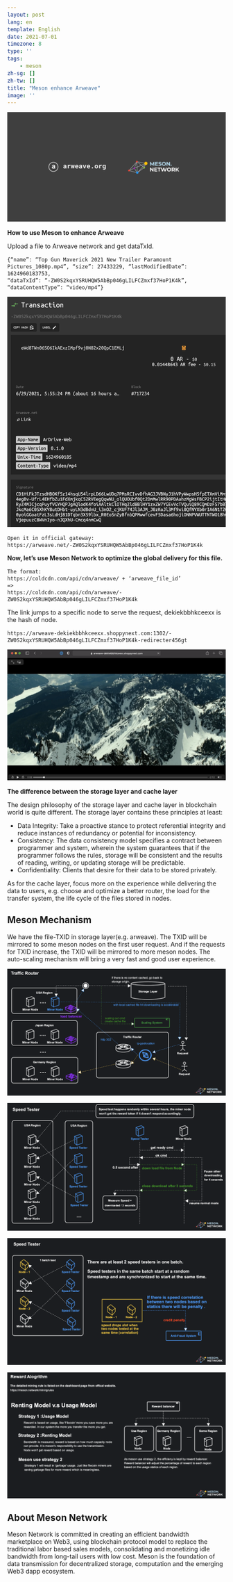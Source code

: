 ```yaml
---
layout: post
lang: en
template: English
date: 2021-07-01
timezone: 8
type: ''
tags: 
    - meson
zh-sg: []
zh-tw: []
title: "Meson enhance Arweave"
image: ''
---
```


![](https://raw.githubusercontent.com/bitruss/img/main/2021/202205271428715.png)

**How to use Meson to enhance Arweave**

Upload a file to Arweave network and get dataTxId.

```
{“name”: “Top Gun Maverick 2021 New Trailer Paramount Pictures_1080p.mp4”, “size”: 27433229, “lastModifiedDate”: 1624960183753,
“dataTxId”: “-ZW0S2kqxYSRUHQW5AbBp046gLILFCZmxf37HoP1K4k”, “dataContentType”: “video/mp4”}
```

![](https://raw.githubusercontent.com/bitruss/img/main/2021/202205271428159.png)

```
Open it in official gateway:
https://arweave.net/-ZW0S2kqxYSRUHQW5AbBp046gLILFCZmxf37HoP1K4k
```

**Now, let’s use Meson Network to optimize the global delivery for this file.**

```
The format:
https://coldcdn.com/api/cdn/arweave/ + ‘arweave_file_id’
=>
https://coldcdn.com/api/cdn/arweave/-ZW0S2kqxYSRUHQW5AbBp046gLILFCZmxf37HoP1K4k
```

The link jumps to a specific node to serve the request, dekiekbbhkceexx is the hash of node.

```
https://arweave-dekiekbbhkceexx.shoppynext.com:1302/-ZW0S2kqxYSRUHQW5AbBp046gLILFCZmxf37HoP1K4k-redirecter456gt
```

![](https://raw.githubusercontent.com/bitruss/img/main/2021/202205271430139.png)

**The difference between the storage layer and cache layer**

The design philosophy of the storage layer and cache layer in blockchain world is quite different. The storage layer contains these principles at least:

- Data Integrity: Take a proactive stance to protect referential integrity and reduce instances of redundancy or potential for inconsistency.
- Consistency: The data consistency model specifies a contract between programmer and system, wherein the system guarantees that if the programmer follows the rules, storage will be consistent and the results of reading, writing, or updating storage will be predictable.
- Confidentiality: Clients that desire for their data to be stored privately.

As for the cache layer, focus more on the experience while delivering the data to users, e.g. choose and optimize a better router, the load for the transfer system, the life cycle of the files stored in nodes.

## Meson Mechanism

We have the file-TXID in storage layer(e.g. arweave). The TXID will be mirrored to some meson nodes on the first user request. And if the requests for TXID increase, the TXID will be mirrored to more meson nodes. The auto-scaling mechanism will bring a very fast and good user experience.

![](https://raw.githubusercontent.com/bitruss/img/main/2021/202205271431356.png)

![](https://raw.githubusercontent.com/bitruss/img/main/2021/202205271431058.png)

![](https://raw.githubusercontent.com/bitruss/img/main/2021/202205271432888.png)

![](https://raw.githubusercontent.com/bitruss/img/main/2021/202205271432001.png)

## About Meson Network

Meson Network is committed in creating an efficient bandwidth marketplace on Web3, using blockchain protocol model to replace the traditional labor based sales models, consolidating and monetizing idle bandwidth from long-tail users with low cost. Meson is the foundation of data transmission for decentralized storage, computation and the emerging Web3 dapp ecosystem.